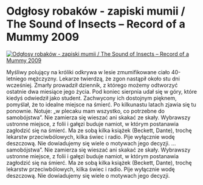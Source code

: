 Odgłosy robaków - zapiski mumii / The Sound of Insects – Record of a Mummy 2009 
=============
[![Odgłosy robaków - zapiski mumii / The Sound of Insects – Record of a Mummy 2009 ](http://vidos.pl/images/player.gif)](http://vidos.pl/odglosy-robakow-zapiski-mumii-the-sound-of-insects-record-of-a-mummy-2009)

 Myśliwy polujący na króliki odkrywa w lesie zmumifikowane ciało 40-letniego mężczyzny. Lekarze twierdzą, że zgon nastąpił około stu dni wcześniej. Zmarły prowadził dziennik, z którego możemy odtworzyć ostatnie dwa miesiące jego życia. Pod koniec sierpnia udał się w góry, które kiedyś odwiedził jako student. Zachwycony ich dostojnym pięknem, pomyślał, że to idealne miejsce na śmierć. Po kilkunastu latach zjawia się tu ponownie. Notuje: „w plecaku mam wszystko, co potrzebne do samobójstwa”. Nie zamierza się wieszać ani skakać ze skały. Wybrawszy ustronne miejsce, z folii i gałęzi buduje namiot, w którym postanawia zagłodzić się na śmierć. Ma ze sobą kilka książek (Beckett, Dante), trochę lekarstw przeciwbólowych, kilka świec i radio. Pije wyłącznie wodę deszczową. Nie dowiadujemy się wiele o motywach jego decyzji.  ... samobójstwa”. Nie zamierza się wieszać ani skakać ze skały. Wybrawszy ustronne miejsce, z folii i gałęzi buduje namiot, w którym postanawia zagłodzić się na śmierć. Ma ze sobą kilka książek (Beckett, Dante), trochę lekarstw przeciwbólowych, kilka świec i radio. Pije wyłącznie wodę deszczową. Nie dowiadujemy się wiele o motywach jego decyzji.
